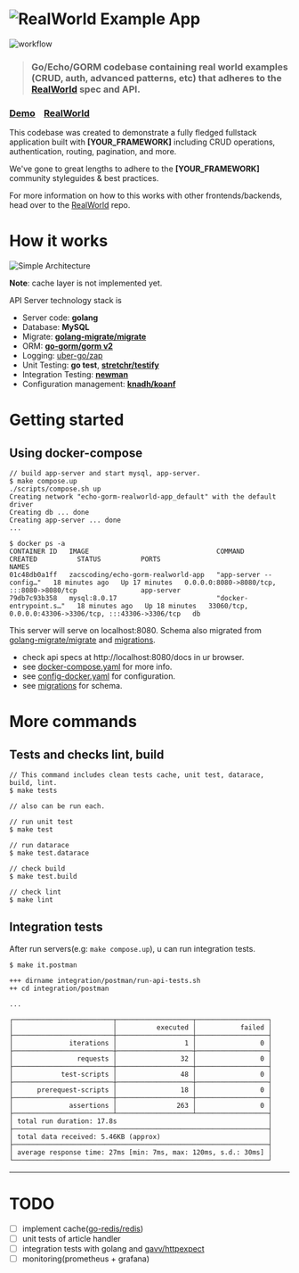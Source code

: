 # ![RealWorld Example App](https://user-images.githubusercontent.com/25560203/128340208-d07d731e-883c-46df-bde3-e236fb326d24.png)  
![workflow](https://github.com/zacscoding/echo-gorm-realworld-app/actions/workflows/check.yaml/badge.svg)

> ### Go/Echo/GORM codebase containing real world examples (CRUD, auth, advanced patterns, etc) that adheres to the [RealWorld](https://github.com/gothinkster/realworld) spec and API.

### [Demo](https://github.com/gothinkster/realworld)&nbsp;&nbsp;&nbsp;&nbsp;[RealWorld](https://github.com/gothinkster/realworld)

This codebase was created to demonstrate a fully fledged fullstack application built with **[YOUR_FRAMEWORK]** including
CRUD operations, authentication, routing, pagination, and more.

We've gone to great lengths to adhere to the **[YOUR_FRAMEWORK]** community styleguides & best practices.

For more information on how to this works with other frontends/backends, head over to
the [RealWorld](https://github.com/gothinkster/realworld) repo.

# How it works

![Simple Architecture](https://user-images.githubusercontent.com/25560203/128342030-bfeafe65-cf90-4856-90ef-65e345645d39.png)

**Note**: cache layer is not implemented yet.

API Server technology stack is

- Server code: **golang**
- Database: **MySQL**
- Migrate: **[golang-migrate/migrate](github.com/golang-migrate/migrate)**
- ORM: **[go-gorm/gorm v2](https://github.com/go-gorm/gorm)**
- Logging: [uber-go/zap](https://github.com/uber-go/zap)
- Unit Testing: **go test**, **[stretchr/testify](https://github.com/stretchr/testify)**
- Integration Testing: **[newman](https://github.com/postmanlabs/newman)**
- Configuration management: **[knadh/koanf](github.com/knadh/koanf)**

# Getting started

## Using docker-compose

```shell
// build app-server and start mysql, app-server. 
$ make compose.up
./scripts/compose.sh up
Creating network "echo-gorm-realworld-app_default" with the default driver
Creating db ... done
Creating app-server ... done
...

$ docker ps -a
CONTAINER ID   IMAGE                                COMMAND                  CREATED          STATUS          PORTS                                                    NAMES
01c48db0a1ff   zacscoding/echo-gorm-realworld-app   "app-server --config…"   18 minutes ago   Up 17 minutes   0.0.0.0:8080->8080/tcp, :::8080->8080/tcp                app-server
79db7c93b358   mysql:8.0.17                         "docker-entrypoint.s…"   18 minutes ago   Up 18 minutes   33060/tcp, 0.0.0.0:43306->3306/tcp, :::43306->3306/tcp   db
```

This server will serve on localhost:8080. Schema also migrated
from [golang-migrate/migrate](github.com/golang-migrate/migrate) and [migrations](./migrations).

- check api specs at http://localhost:8080/docs in ur browser.
- see [docker-compose.yaml](./docker-compose.yaml) for more info.
- see [config-docker.yaml](fixtures/config/config-docker.yaml) for configuration.
- see [migrations](./migrations) for schema.

# More commands

## Tests and checks lint, build

```shell
// This command includes clean tests cache, unit test, datarace, build, lint.
$ make tests

// also can be run each.

// run unit test
$ make test

// run datarace
$ make test.datarace

// check build
$ make test.build

// check lint
$ make lint
```

## Integration tests

After run servers(e.g: `make compose.up`), u can run integration tests.

```shell
$ make it.postman

+++ dirname integration/postman/run-api-tests.sh
++ cd integration/postman

...

┌─────────────────────────┬───────────────────┬──────────────────┐
│                         │          executed │           failed │
├─────────────────────────┼───────────────────┼──────────────────┤
│              iterations │                 1 │                0 │
├─────────────────────────┼───────────────────┼──────────────────┤
│                requests │                32 │                0 │
├─────────────────────────┼───────────────────┼──────────────────┤
│            test-scripts │                48 │                0 │
├─────────────────────────┼───────────────────┼──────────────────┤
│      prerequest-scripts │                18 │                0 │
├─────────────────────────┼───────────────────┼──────────────────┤
│              assertions │               263 │                0 │
├─────────────────────────┴───────────────────┴──────────────────┤
│ total run duration: 17.8s                                      │
├────────────────────────────────────────────────────────────────┤
│ total data received: 5.46KB (approx)                           │
├────────────────────────────────────────────────────────────────┤
│ average response time: 27ms [min: 7ms, max: 120ms, s.d.: 30ms] │
└────────────────────────────────────────────────────────────────┘
```  

---  

# TODO

- [ ] implement cache([go-redis/redis](https://github.com/go-redis/redis))
- [ ] unit tests of article handler
- [ ] integration tests with golang and [gavv/httpexpect](https://github.com/gavv/httpexpect)
- [ ] monitoring(prometheus + grafana) 
